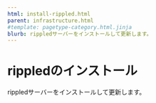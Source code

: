 ```yaml
---
html: install-rippled.html
parent: infrastructure.html
#template: pagetype-category.html.jinja
blurb: rippledサーバーをインストールして更新します。
---
```

# rippledのインストール

rippledサーバーをインストールして更新します。
